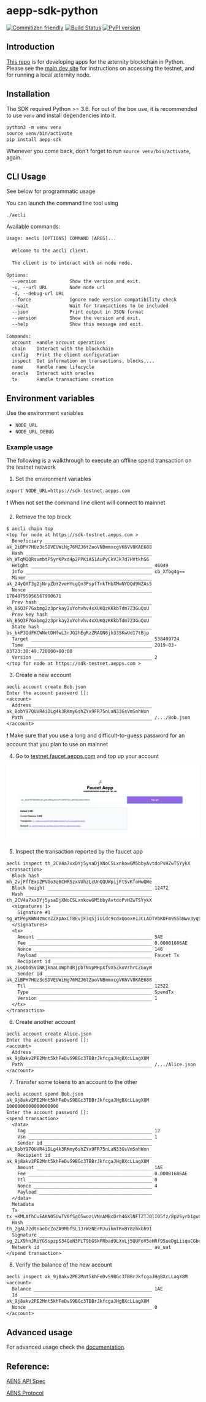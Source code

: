 # aepp-sdk-python

[![Commitizen friendly](https://img.shields.io/badge/commitizen-friendly-brightgreen.svg)](http://commitizen.github.io/cz-cli/)
[![Build Status](https://ci.aepps.com/buildStatus/icon?job=aepp-sdk-python/develop)](https://ci.aepps.com/job/aepp-sdk-python/job/develop/)
[![PyPI version](https://badge.fury.io/py/aepp-sdk.svg)](https://badge.fury.io/py/aepp-sdk)

## Introduction

[This repo](https://github.com/aeternity/aepp-sdk-python) is for developing apps for the æternity blockchain in Python. Please see the [main dev site](https://dev.aepps.com) for instructions on accessing the testnet, and for running a local æternity node.

## Installation

The SDK required Python >= 3.6. For out of the box use, it is recommended to use
`venv` and install dependencies into it.

```
python3 -m venv venv
source venv/bin/activate
pip install aepp-sdk
```

Whenever you come back, don't forget to run `source venv/bin/activate`, again.


## CLI Usage

See below for programmatic usage

You can launch the command line tool using

```
./aecli
```

Available commands:

```
Usage: aecli [OPTIONS] COMMAND [ARGS]...

  Welcome to the aecli client.

  The client is to interact with an node node.

Options:
  --version            Show the version and exit.
  -u, --url URL        Node node url
  -d, --debug-url URL
  --force              Ignore node version compatibility check
  --wait               Wait for transactions to be included
  --json               Print output in JSON format
  --version            Show the version and exit.
  --help               Show this message and exit.

Commands:
  account  Handle account operations
  chain    Interact with the blockchain
  config   Print the client configuration
  inspect  Get information on transactions, blocks,...
  name     Handle name lifecycle
  oracle   Interact with oracles
  tx       Handle transactions creation
```

## Environment variables

Use the environment variables

- `NODE_URL`
- `NODE_URL_DEBUG`

### Example usage

The following is a walkthrough to execute an offline spend transaction on the *testnet* network

1. Set the environment variables
```
export NODE_URL=https://sdk-testnet.aepps.com
```

❗ When not set the command line client will connect to mainnet

2. Retrieve the top block
```
$ aecli chain top
<top for node at https://sdk-testnet.aepps.com >
  Beneficiary _______________________________________ ak_2iBPH7HUz3cSDVEUWiHg76MZJ6tZooVNBmmxcgVK6VV8KAE688
  Hash ______________________________________________ kh_WTqMQQRsvmbtP5yrKPxd4p2PPKiA51AuPyCkVJk7d7HVtkhS6
  Height ____________________________________________ 46049
  Info ______________________________________________ cb_Xfbg4g==
  Miner _____________________________________________ ak_24yQXT3g2jNryZbY2veHYcgQn3PspfTnkTHbXMwNYDQd9NZAs5
  Nonce _____________________________________________ 17848795956567990671
  Prev hash _________________________________________ kh_B5Q3F7Gxbmg2z3prkay2uYohvhv4xXUKQzKKkbTdm7Z3GuQxU
  Prev key hash _____________________________________ kh_B5Q3F7Gxbmg2z3prkay2uYohvhv4xXUKQzKKkbTdm7Z3GuQxU
  State hash ________________________________________ bs_bkP3QdFKCWNetDHfwL3rJG2hEgRzZRAQN6jh33SKwUd17tBjp
  Target ____________________________________________ 538409724
  Time ______________________________________________ 2019-03-03T23:38:49.720000+00:00
  Version ___________________________________________ 2
</top for node at https://sdk-testnet.aepps.com >
```

3. Create a new account

```
aecli account create Bob.json
Enter the account password []:
<account>
  Address ___________________________________________ ak_BobY97QUVR4iDLg4k3RKmy6shZYx9FR75nLaN33GsVmSnhWxn
  Path ______________________________________________ /.../Bob.json
</account>

```

❗ Make sure that you use a long and difficult-to-guess password for an account that you plan to use on mainnet

4. Go to [testnet.faucet.aepps.com](https://testnet.faucet.aepps.com) and top up your account

![](docs/assets/images/faucet.png)

5. Inspect the transaction reported by the faucet app
```
aecli inspect th_2CV4a7xxDYj5ysaDjXNoCSLxnkowGM5bbyAvtdoPvHZwTSYykX
<transaction>
  Block hash ________________________________________ mh_2vjFffExUZPVGo3q6CHRSzxVUhzLcUnQQUWpijFtSvKfoHwQWe
  Block height ______________________________________ 12472
  Hash ______________________________________________ th_2CV4a7xxDYj5ysaDjXNoCSLxnkowGM5bbyAvtdoPvHZwTSYykX
  <signatures 1>
    Signature #1 ____________________________________ sg_WtPeyKWN4zmcnZZXpAxCT8EvjF3qSjiUidc9cdxQooxe1JCLADTVbKDFm9S5bNwv3yq57PQKTG4XuUP4eTzD5jymPHpNu
  </signatures>
  <tx>
    Amount __________________________________________ 5AE
    Fee _____________________________________________ 0.00001686AE
    Nonce ___________________________________________ 146
    Payload _________________________________________ Faucet Tx
    Recipient id ____________________________________ ak_2ioQbdSViNKjknaLUWphdRjpbTNVpMHpXf9X5ZkoVrhrCZGuyW
    Sender id _______________________________________ ak_2iBPH7HUz3cSDVEUWiHg76MZJ6tZooVNBmmxcgVK6VV8KAE688
    Ttl _____________________________________________ 12522
    Type ____________________________________________ SpendTx
    Version _________________________________________ 1
  </tx>
</transaction>
```

6. Create another account

```
aecli account create Alice.json
Enter the account password []:
<account>
  Address ___________________________________________ ak_9j8akv2PE2Mnt5khFeDvS9BGc3TBBrJkfcgaJHgBXcLLagX8M
  Path ______________________________________________ /.../Alice.json
</account>
```


7. Transfer some tokens to an account to the other

```
aecli account spend Bob.json ak_9j8akv2PE2Mnt5khFeDvS9BGc3TBBrJkfcgaJHgBXcLLagX8M 1000000000000000000
Enter the account password []:
<spend transaction>
  <data>
    Tag _____________________________________________ 12
    Vsn _____________________________________________ 1
    Sender id _______________________________________ ak_BobY97QUVR4iDLg4k3RKmy6shZYx9FR75nLaN33GsVmSnhWxn
    Recipient id ____________________________________ ak_9j8akv2PE2Mnt5khFeDvS9BGc3TBBrJkfcgaJHgBXcLLagX8M
    Amount __________________________________________ 1AE
    Fee _____________________________________________ 0.00001686AE
    Ttl _____________________________________________ 0
    Nonce ___________________________________________ 4
    Payload _________________________________________
  </data>
  Metadata
  Tx ________________________________________________ tx_+KMLAfhCuEAKN05UwTV0fSgO5woziVNnAMBcDrh46XlNFTZTJQlI05fz/8pVSyrb1guCLcw8n7++O887k/JEu6/XHcCSHOMMuFv4WQwBoQEYh8aMDs7saMDBvys+lbKds3Omnzm4crYNbs9xGolBm6EBE9B4l/BeyxMO//3ANxwyT+ZHL52j9nAZosRe/YFuK4eIDeC2s6dkAACGD1WGT5gAAASAN24JGA==
  Hash ______________________________________________ th_2gAL72dtnaeDcZoZA9MbfSL1JrWzNErMJuikmTRvBY8zhkGh91
  Signature _________________________________________ sg_2LX9hnJRiYGSspzpS34QeN3PLT9bGSkFRbad9LXvLj5QUFoV5eHRf9SueDgLiiquCGbeFEBPBe7xMJidf8NMSuF16dngr
  Network id ________________________________________ ae_uat
</spend transaction>
```

8. Verify the balance of the new account
```
aecli inspect ak_9j8akv2PE2Mnt5khFeDvS9BGc3TBBrJkfcgaJHgBXcLLagX8M
<account>
  Balance ___________________________________________ 1AE
  Id ________________________________________________ ak_9j8akv2PE2Mnt5khFeDvS9BGc3TBBrJkfcgaJHgBXcLLagX8M
  Nonce _____________________________________________ 0
</account>
```



## Advanced usage

For advanced usage check the [documentation](docs).


## Reference:

[AENS API Spec](https://github.com/aeternity/protocol/blob/master/node/api/naming_system_api_usage.md)

[AENS Protocol](https://github.com/aeternity/protocol/blob/master/AENS.md)
